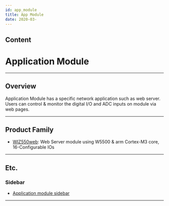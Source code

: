 ```yaml
---
id: app_module
title: App Module
date: 2020-03-
---
```



## Content
# Application Module

-----

## Overview

Application Module has a specific network application such as web
server. Users can control & monitor the digital I/O and ADC inputs on
module via web pages.

-----

## Product Family

  - [WIZ550web](/products/wiz550web/start): Web Server module using
    W5500 & arm Cortex-M3 core, 16-Configurable IOs

-----

## Etc.

### Sidebar

  - [Application module sidebar](/products/app_module/sidebar)

-----
